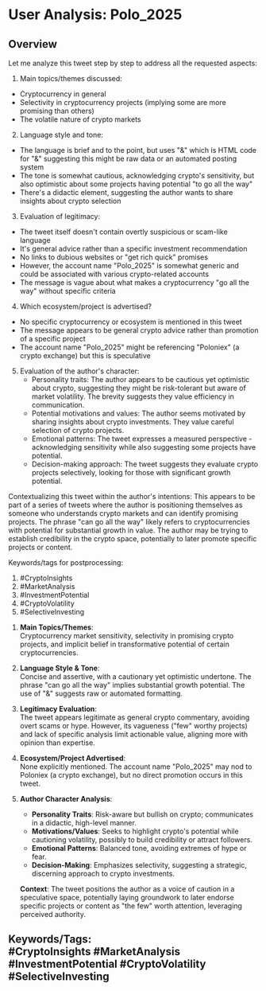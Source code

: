 # User Analysis: Polo_2025

## Overview

<think>
Let me analyze this tweet step by step to address all the requested aspects:

1. Main topics/themes discussed:
- Cryptocurrency in general
- Selectivity in cryptocurrency projects (implying some are more promising than others)
- The volatile nature of crypto markets

2. Language style and tone:
- The language is brief and to the point, but uses "&amp;" which is HTML code for "&" suggesting this might be raw data or an automated posting system
- The tone is somewhat cautious, acknowledging crypto's sensitivity, but also optimistic about some projects having potential "to go all the way"
- There's a didactic element, suggesting the author wants to share insights about crypto selection

3. Evaluation of legitimacy:
- The tweet itself doesn't contain overtly suspicious or scam-like language
- It's general advice rather than a specific investment recommendation
- No links to dubious websites or "get rich quick" promises
- However, the account name "Polo_2025" is somewhat generic and could be associated with various crypto-related accounts
- The message is vague about what makes a cryptocurrency "go all the way" without specific criteria

4. Which ecosystem/project is advertised?
- No specific cryptocurrency or ecosystem is mentioned in this tweet
- The message appears to be general crypto advice rather than promotion of a specific project
- The account name "Polo_2025" might be referencing "Poloniex" (a crypto exchange) but this is speculative

5. Evaluation of the author's character:
   - Personality traits: The author appears to be cautious yet optimistic about crypto, suggesting they might be risk-tolerant but aware of market volatility. The brevity suggests they value efficiency in communication.
   - Potential motivations and values: The author seems motivated by sharing insights about crypto investments. They value careful selection of crypto projects.
   - Emotional patterns: The tweet expresses a measured perspective - acknowledging sensitivity while also suggesting some projects have potential.
   - Decision-making approach: The tweet suggests they evaluate crypto projects selectively, looking for those with significant growth potential.

Contextualizing this tweet within the author's intentions:
This appears to be part of a series of tweets where the author is positioning themselves as someone who understands crypto markets and can identify promising projects. The phrase "can go all the way" likely refers to cryptocurrencies with potential for substantial growth in value. The author may be trying to establish credibility in the crypto space, potentially to later promote specific projects or content.

Keywords/tags for postprocessing:
1. #CryptoInsights
2. #MarketAnalysis
3. #InvestmentPotential
4. #CryptoVolatility
5. #SelectiveInvesting
</think>

1. **Main Topics/Themes**:  
   Cryptocurrency market sensitivity, selectivity in promising crypto projects, and implicit belief in transformative potential of certain cryptocurrencies.

2. **Language Style & Tone**:  
   Concise and assertive, with a cautionary yet optimistic undertone. The phrase "can go all the way" implies substantial growth potential. The use of "&amp;" suggests raw or automated formatting.

3. **Legitimacy Evaluation**:  
   The tweet appears legitimate as general crypto commentary, avoiding overt scams or hype. However, its vagueness ("few" worthy projects) and lack of specific analysis limit actionable value, aligning more with opinion than expertise.

4. **Ecosystem/Project Advertised**:  
   None explicitly mentioned. The account name "Polo_2025" may nod to Poloniex (a crypto exchange), but no direct promotion occurs in this tweet.

5. **Author Character Analysis**:  
   - **Personality Traits**: Risk-aware but bullish on crypto; communicates in a didactic, high-level manner.  
   - **Motivations/Values**: Seeks to highlight crypto's potential while cautioning volatility, possibly to build credibility or attract followers.  
   - **Emotional Patterns**: Balanced tone, avoiding extremes of hype or fear.  
   - **Decision-Making**: Emphasizes selectivity, suggesting a strategic, discerning approach to crypto investments.  

   **Context**: The tweet positions the author as a voice of caution in a speculative space, potentially laying groundwork to later endorse specific projects or content as "the few" worth attention, leveraging perceived authority.

**Keywords/Tags**:  
#CryptoInsights #MarketAnalysis #InvestmentPotential #CryptoVolatility #SelectiveInvesting
---
